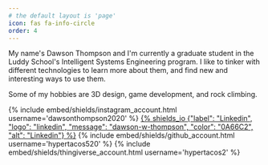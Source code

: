 ```yaml
---
# the default layout is 'page'
icon: fas fa-info-circle
order: 4
---
```


<!-- > Add Markdown syntax content to file `_tabs/about.md`{: .filepath } and it will show up on this page.
{: .prompt-tip } -->

<!-- ![Dawson Thompson](/assets/img/me.jpeg){: width="415px" .right} -->
My name's Dawson Thompson and I'm currently a graduate student in the Luddy School's Intelligent Systems Engineering program. I like to tinker with different technologies to learn more about them, and find new and interesting ways to use them.

Some of my hobbies are 3D design, game development, and rock climbing.

<!-- Custom Shields for About Page -->
{% include embed/shields/instagram_account.html username='dawsonthompson2020' %} [{% shields_io {"label": "Linkedin", "logo": "linkedin", "message": "dawson-w-thompson", "color": "0A66C2", "alt": "Linkedin"} %}](https://www.linkedin.com/in/dawson-w-thompson) {% include embed/shields/github_account.html username='hypertacos520' %} {% include embed/shields/thingiverse_account.html username='hypertacos2' %}

<!-- Maybe a short thing with schooling info and club involvment here? -->